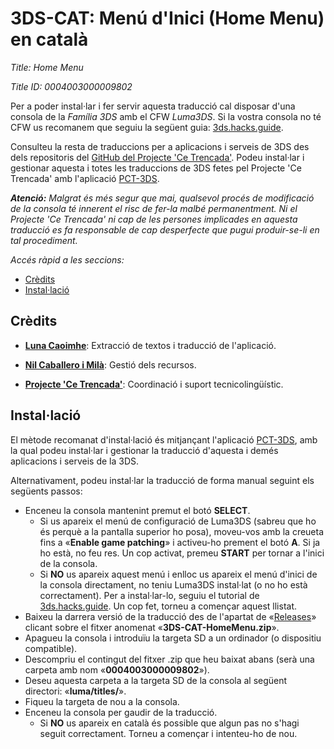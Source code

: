 # 3DS-CAT: Menú d'Inici (Home Menu) en català
 
*Title: Home Menu*

*Title ID: 0004003000009802*


Per a poder instal·lar i fer servir aquesta traducció cal disposar d'una consola de la *Família 3DS* amb el CFW *Luma3DS*. Si la vostra consola no té CFW us recomanem que seguiu la següent guia: [3ds.hacks.guide](https://3ds.hacks.guide/).

Consulteu la resta de traduccions per a aplicacions i serveis de 3DS des dels repositoris del [GitHub del Projecte 'Ce Trencada'](https://github.com/PrCeTrencada). Podeu instal·lar i gestionar aquesta i totes les traduccions de 3DS fetes pel Projecte 'Ce Trencada' amb l'aplicació [PCT-3DS](https://github.com/PrCeTrencada/pct-3ds).

***Atenció:*** *Malgrat és més segur que mai, qualsevol procés de modificació de la consola té innerent el risc de fer-la malbé permanentment. Ni el Projecte 'Ce Trencada' ni cap de les persones implicades en aquesta traducció es fa responsable de cap desperfecte que pugui produir-se-li en tal procediment.*

*Accés ràpid a les seccions:*
- [Crèdits](#crèdits)
- [Instal·lació](#installació)


## Crèdits

- **[Luna Caoimhe](https://twitter.com/LunaValoaa)**: Extracció de textos i traducció de l'aplicació.

- **[Nil Caballero i Milà](https://twitter.com/PelochoRockea)**: Gestió dels recursos.

- **[Projecte 'Ce Trencada'](https://cetrencada.cat)**: Coordinació i suport tecnicolingüístic.


## Instal·lació

El mètode recomanat d'instal·lació és mitjançant l'aplicació [PCT-3DS](https://github.com/PrCeTrencada/pct-3ds), amb la qual podeu instal·lar i gestionar la traducció d'aquesta i demés aplicacions i serveis de la 3DS.

Alternativament, podeu instal·lar la traducció de forma manual seguint els següents passos:

- Enceneu la consola mantenint premut el botó **SELECT**.
    - Si us apareix el menú de configuració de Luma3DS (sabreu que ho és perquè a la pantalla superior ho posa), moveu-vos amb la creueta fins a «**Enable game patching**» i activeu-ho prement el botó **A**. Si ja ho està, no feu res. Un cop activat, premeu **START** per tornar a l'inici de la consola.
    - Si **NO** us apareix aquest menú i enlloc us apareix el menú d'inici de la consola directament, no teniu Luma3DS instal·lat (o no ho està correctament). Per a instal·lar-lo, seguiu el tutorial de [3ds.hacks.guide](https://3ds.hacks.guide/). Un cop fet, torneu a començar aquest llistat.
- Baixeu la darrera versió de la traducció des de l'apartat de «[Releases](https://github.com/PrCeTrencada/3ds-cat-homemenu/releases/latest)» clicant sobre el fitxer anomenat «**3DS-CAT-HomeMenu.zip**».
- Apagueu la consola i introduïu la targeta SD a un ordinador (o dispositiu compatible).
- Descompriu el contingut del fitxer .zip que heu baixat abans (serà una carpeta amb nom «**0004003000009802**»).
- Deseu aquesta carpeta a la targeta SD de la consola al següent directori: «**luma/titles/**».
- Fiqueu la targeta de nou a la consola.
- Enceneu la consola per gaudir de la traducció.
    - Si **NO** us apareix en català és possible que algun pas no s'hagi seguit correctament. Torneu a començar i intenteu-ho de nou.
